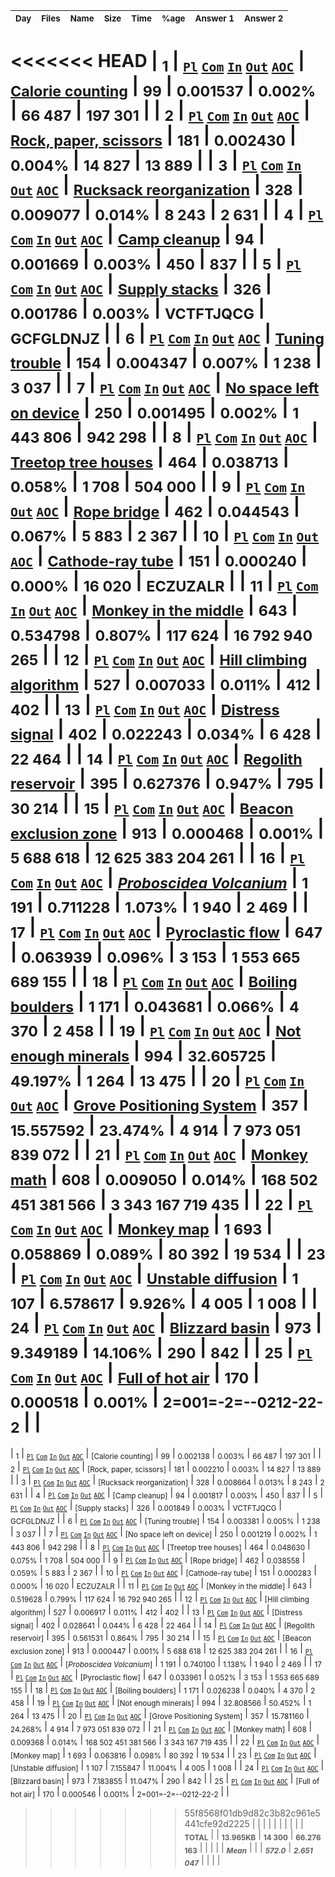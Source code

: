 
| <sub>Day</sub> | <sub>Files</sub> | <sub>Name</sub> | <sub>Size</sub> | <sub>Time</sub> | <sub>%age</sub> | <sub>Answer 1</sub> | <sub>Answer 2</sub> |
| --: | :-- | :-- | --: | --: | --: | --: | --: |
<<<<<<< HEAD
| <sub>1</sub> | <sub>[`Pl`](pl/01.pl) [`Com`](nc/01.pl) [`In`](data/01.txt) [`Out`](out/01.txt) [`AOC`](https://adventofcode.com/2022/day/ARRAY(0x564bce82f458))</sub> | <sub>[Calorie counting](01.md)</sub> | <sub>99</sub> | <sub>0.001537</sub> | <sub>0.002%</sub> | <sub>66 487</sub> | <sub>197 301</sub> |
| <sub>2</sub> | <sub>[`Pl`](pl/02.pl) [`Com`](nc/02.pl) [`In`](data/02.txt) [`Out`](out/02.txt) [`AOC`](https://adventofcode.com/2022/day/ARRAY(0x564bce8c1980))</sub> | <sub>[Rock, paper, scissors](02.md)</sub> | <sub>181</sub> | <sub>0.002430</sub> | <sub>0.004%</sub> | <sub>14 827</sub> | <sub>13 889</sub> |
| <sub>3</sub> | <sub>[`Pl`](pl/03.pl) [`Com`](nc/03.pl) [`In`](data/03.txt) [`Out`](out/03.txt) [`AOC`](https://adventofcode.com/2022/day/ARRAY(0x564bce956d10))</sub> | <sub>[Rucksack reorganization](03.md)</sub> | <sub>328</sub> | <sub>0.009077</sub> | <sub>0.014%</sub> | <sub>8 243</sub> | <sub>2 631</sub> |
| <sub>4</sub> | <sub>[`Pl`](pl/04.pl) [`Com`](nc/04.pl) [`In`](data/04.txt) [`Out`](out/04.txt) [`AOC`](https://adventofcode.com/2022/day/ARRAY(0x564bce956b48))</sub> | <sub>[Camp cleanup](04.md)</sub> | <sub>94</sub> | <sub>0.001669</sub> | <sub>0.003%</sub> | <sub>450</sub> | <sub>837</sub> |
| <sub>5</sub> | <sub>[`Pl`](pl/05.pl) [`Com`](nc/05.pl) [`In`](data/05.txt) [`Out`](out/05.txt) [`AOC`](https://adventofcode.com/2022/day/ARRAY(0x564bce970238))</sub> | <sub>[Supply stacks](05.md)</sub> | <sub>326</sub> | <sub>0.001786</sub> | <sub>0.003%</sub> | <sub>VCTFTJQCG</sub> | <sub>GCFGLDNJZ</sub> |
| <sub>6</sub> | <sub>[`Pl`](pl/06.pl) [`Com`](nc/06.pl) [`In`](data/06.txt) [`Out`](out/06.txt) [`AOC`](https://adventofcode.com/2022/day/ARRAY(0x564bce96fe78))</sub> | <sub>[Tuning trouble](06.md)</sub> | <sub>154</sub> | <sub>0.004347</sub> | <sub>0.007%</sub> | <sub>1 238</sub> | <sub>3 037</sub> |
| <sub>7</sub> | <sub>[`Pl`](pl/07.pl) [`Com`](nc/07.pl) [`In`](data/07.txt) [`Out`](out/07.txt) [`AOC`](https://adventofcode.com/2022/day/ARRAY(0x564bce9572c8))</sub> | <sub>[No space left on device](07.md)</sub> | <sub>250</sub> | <sub>0.001495</sub> | <sub>0.002%</sub> | <sub>1 443 806</sub> | <sub>942 298</sub> |
| <sub>8</sub> | <sub>[`Pl`](pl/08.pl) [`Com`](nc/08.pl) [`In`](data/08.txt) [`Out`](out/08.txt) [`AOC`](https://adventofcode.com/2022/day/ARRAY(0x564bce910608))</sub> | <sub>[Treetop tree houses](08.md)</sub> | <sub>464</sub> | <sub>0.038713</sub> | <sub>0.058%</sub> | <sub>1 708</sub> | <sub>504 000</sub> |
| <sub>9</sub> | <sub>[`Pl`](pl/09.pl) [`Com`](nc/09.pl) [`In`](data/09.txt) [`Out`](out/09.txt) [`AOC`](https://adventofcode.com/2022/day/ARRAY(0x564bce957358))</sub> | <sub>[Rope bridge](09.md)</sub> | <sub>462</sub> | <sub>0.044543</sub> | <sub>0.067%</sub> | <sub>5 883</sub> | <sub>2 367</sub> |
| <sub>10</sub> | <sub>[`Pl`](pl/10.pl) [`Com`](nc/10.pl) [`In`](data/10.txt) [`Out`](out/10.txt) [`AOC`](https://adventofcode.com/2022/day/ARRAY(0x564bce8c0eb8))</sub> | <sub>[Cathode-ray tube](10.md)</sub> | <sub>151</sub> | <sub>0.000240</sub> | <sub>0.000%</sub> | <sub>16 020</sub> | <sub>ECZUZALR</sub> |
| <sub>11</sub> | <sub>[`Pl`](pl/11.pl) [`Com`](nc/11.pl) [`In`](data/11.txt) [`Out`](out/11.txt) [`AOC`](https://adventofcode.com/2022/day/ARRAY(0x564bce8c1560))</sub> | <sub>[Monkey in the middle](11.md)</sub> | <sub>643</sub> | <sub>0.534798</sub> | <sub>0.807%</sub> | <sub>117 624</sub> | <sub>16 792 940 265</sub> |
| <sub>12</sub> | <sub>[`Pl`](pl/12.pl) [`Com`](nc/12.pl) [`In`](data/12.txt) [`Out`](out/12.txt) [`AOC`](https://adventofcode.com/2022/day/ARRAY(0x564bce9568a8))</sub> | <sub>[Hill climbing algorithm](12.md)</sub> | <sub>527</sub> | <sub>0.007033</sub> | <sub>0.011%</sub> | <sub>412</sub> | <sub>402</sub> |
| <sub>13</sub> | <sub>[`Pl`](pl/13.pl) [`Com`](nc/13.pl) [`In`](data/13.txt) [`Out`](out/13.txt) [`AOC`](https://adventofcode.com/2022/day/ARRAY(0x564bce970a60))</sub> | <sub>[Distress signal](13.md)</sub> | <sub>402</sub> | <sub>0.022243</sub> | <sub>0.034%</sub> | <sub>6 428</sub> | <sub>22 464</sub> |
| <sub>14</sub> | <sub>[`Pl`](pl/14.pl) [`Com`](nc/14.pl) [`In`](data/14.txt) [`Out`](out/14.txt) [`AOC`](https://adventofcode.com/2022/day/ARRAY(0x564bce98ab00))</sub> | <sub>[Regolith reservoir](14.md)</sub> | <sub>395</sub> | <sub>0.627376</sub> | <sub>0.947%</sub> | <sub>795</sub> | <sub>30 214</sub> |
| <sub>15</sub> | <sub>[`Pl`](pl/15.pl) [`Com`](nc/15.pl) [`In`](data/15.txt) [`Out`](out/15.txt) [`AOC`](https://adventofcode.com/2022/day/ARRAY(0x564bce9af650))</sub> | <sub>[Beacon exclusion zone](15.md)</sub> | <sub>913</sub> | <sub>0.000468</sub> | <sub>0.001%</sub> | <sub>5 688 618</sub> | <sub>12 625 383 204 261</sub> |
| <sub>16</sub> | <sub>[`Pl`](pl/16.pl) [`Com`](nc/16.pl) [`In`](data/16.txt) [`Out`](out/16.txt) [`AOC`](https://adventofcode.com/2022/day/ARRAY(0x564bce987888))</sub> | <sub>[*Proboscidea Volcanium*](16.md)</sub> | <sub>1 191</sub> | <sub>0.711228</sub> | <sub>1.073%</sub> | <sub>1 940</sub> | <sub>2 469</sub> |
| <sub>17</sub> | <sub>[`Pl`](pl/17.pl) [`Com`](nc/17.pl) [`In`](data/17.txt) [`Out`](out/17.txt) [`AOC`](https://adventofcode.com/2022/day/ARRAY(0x564bce9d6868))</sub> | <sub>[Pyroclastic flow](17.md)</sub> | <sub>647</sub> | <sub>0.063939</sub> | <sub>0.096%</sub> | <sub>3 153</sub> | <sub>1 553 665 689 155</sub> |
| <sub>18</sub> | <sub>[`Pl`](pl/18.pl) [`Com`](nc/18.pl) [`In`](data/18.txt) [`Out`](out/18.txt) [`AOC`](https://adventofcode.com/2022/day/ARRAY(0x564bcec026d0))</sub> | <sub>[Boiling boulders](18.md)</sub> | <sub>1 171</sub> | <sub>0.043681</sub> | <sub>0.066%</sub> | <sub>4 370</sub> | <sub>2 458</sub> |
| <sub>19</sub> | <sub>[`Pl`](pl/19.pl) [`Com`](nc/19.pl) [`In`](data/19.txt) [`Out`](out/19.txt) [`AOC`](https://adventofcode.com/2022/day/ARRAY(0x564bce93fa20))</sub> | <sub>[Not enough minerals](19.md)</sub> | <sub>994</sub> | <sub>32.605725</sub> | <sub>49.197%</sub> | <sub>1 264</sub> | <sub>13 475</sub> |
| <sub>20</sub> | <sub>[`Pl`](pl/20.pl) [`Com`](nc/20.pl) [`In`](data/20.txt) [`Out`](out/20.txt) [`AOC`](https://adventofcode.com/2022/day/ARRAY(0x564bcea52150))</sub> | <sub>[Grove Positioning System](20.md)</sub> | <sub>357</sub> | <sub>15.557592</sub> | <sub>23.474%</sub> | <sub>4 914</sub> | <sub>7 973 051 839 072</sub> |
| <sub>21</sub> | <sub>[`Pl`](pl/21.pl) [`Com`](nc/21.pl) [`In`](data/21.txt) [`Out`](out/21.txt) [`AOC`](https://adventofcode.com/2022/day/ARRAY(0x564bce9e8ed0))</sub> | <sub>[Monkey math](21.md)</sub> | <sub>608</sub> | <sub>0.009050</sub> | <sub>0.014%</sub> | <sub>168 502 451 381 566</sub> | <sub>3 343 167 719 435</sub> |
| <sub>22</sub> | <sub>[`Pl`](pl/22.pl) [`Com`](nc/22.pl) [`In`](data/22.txt) [`Out`](out/22.txt) [`AOC`](https://adventofcode.com/2022/day/ARRAY(0x564bceb65d90))</sub> | <sub>[Monkey map](22.md)</sub> | <sub>1 693</sub> | <sub>0.058869</sub> | <sub>0.089%</sub> | <sub>80 392</sub> | <sub>19 534</sub> |
| <sub>23</sub> | <sub>[`Pl`](pl/23.pl) [`Com`](nc/23.pl) [`In`](data/23.txt) [`Out`](out/23.txt) [`AOC`](https://adventofcode.com/2022/day/ARRAY(0x564bce923330))</sub> | <sub>[Unstable diffusion](23.md)</sub> | <sub>1 107</sub> | <sub>6.578617</sub> | <sub>9.926%</sub> | <sub>4 005</sub> | <sub>1 008</sub> |
| <sub>24</sub> | <sub>[`Pl`](pl/24.pl) [`Com`](nc/24.pl) [`In`](data/24.txt) [`Out`](out/24.txt) [`AOC`](https://adventofcode.com/2022/day/ARRAY(0x564bce9199a0))</sub> | <sub>[Blizzard basin](24.md)</sub> | <sub>973</sub> | <sub>9.349189</sub> | <sub>14.106%</sub> | <sub>290</sub> | <sub>842</sub> |
| <sub>25</sub> | <sub>[`Pl`](pl/25.pl) [`Com`](nc/25.pl) [`In`](data/25.txt) [`Out`](out/25.txt) [`AOC`](https://adventofcode.com/2022/day/ARRAY(0x564bced8af78))</sub> | <sub>[Full of hot air](25.md)</sub> | <sub>170</sub> | <sub>0.000518</sub> | <sub>0.001%</sub> | <sub>2=001=-2=--0212-22-2</sub> | |
=======
| <sub>1</sub> | <sub>[`Pl`](pl/01.pl) [`Com`](nc/01.pl) [`In`](data/01.txt) [`Out`](out/01.txt) [`AOC`](https://adventofcode.com/2022/day/ARRAY(0x55acc1c4e3e0))</sub> | <sub>[Calorie counting]</sub> | <sub>99</sub> | <sub>0.002138</sub> | <sub>0.003%</sub> | <sub>66 487</sub> | <sub>197 301</sub> |
| <sub>2</sub> | <sub>[`Pl`](pl/02.pl) [`Com`](nc/02.pl) [`In`](data/02.txt) [`Out`](out/02.txt) [`AOC`](https://adventofcode.com/2022/day/ARRAY(0x55acc1cc75f8))</sub> | <sub>[Rock, paper, scissors]</sub> | <sub>181</sub> | <sub>0.002210</sub> | <sub>0.003%</sub> | <sub>14 827</sub> | <sub>13 889</sub> |
| <sub>3</sub> | <sub>[`Pl`](pl/03.pl) [`Com`](nc/03.pl) [`In`](data/03.txt) [`Out`](out/03.txt) [`AOC`](https://adventofcode.com/2022/day/ARRAY(0x55acc1d4f4e8))</sub> | <sub>[Rucksack reorganization]</sub> | <sub>328</sub> | <sub>0.008664</sub> | <sub>0.013%</sub> | <sub>8 243</sub> | <sub>2 631</sub> |
| <sub>4</sub> | <sub>[`Pl`](pl/04.pl) [`Com`](nc/04.pl) [`In`](data/04.txt) [`Out`](out/04.txt) [`AOC`](https://adventofcode.com/2022/day/ARRAY(0x55acc1d4f320))</sub> | <sub>[Camp cleanup]</sub> | <sub>94</sub> | <sub>0.001817</sub> | <sub>0.003%</sub> | <sub>450</sub> | <sub>837</sub> |
| <sub>5</sub> | <sub>[`Pl`](pl/05.pl) [`Com`](nc/05.pl) [`In`](data/05.txt) [`Out`](out/05.txt) [`AOC`](https://adventofcode.com/2022/day/ARRAY(0x55acc1d688f0))</sub> | <sub>[Supply stacks]</sub> | <sub>326</sub> | <sub>0.001849</sub> | <sub>0.003%</sub> | <sub>VCTFTJQCG</sub> | <sub>GCFGLDNJZ</sub> |
| <sub>6</sub> | <sub>[`Pl`](pl/06.pl) [`Com`](nc/06.pl) [`In`](data/06.txt) [`Out`](out/06.txt) [`AOC`](https://adventofcode.com/2022/day/ARRAY(0x55acc1d68530))</sub> | <sub>[Tuning trouble]</sub> | <sub>154</sub> | <sub>0.003381</sub> | <sub>0.005%</sub> | <sub>1 238</sub> | <sub>3 037</sub> |
| <sub>7</sub> | <sub>[`Pl`](pl/07.pl) [`Com`](nc/07.pl) [`In`](data/07.txt) [`Out`](out/07.txt) [`AOC`](https://adventofcode.com/2022/day/ARRAY(0x55acc1d4faa0))</sub> | <sub>[No space left on device]</sub> | <sub>250</sub> | <sub>0.001219</sub> | <sub>0.002%</sub> | <sub>1 443 806</sub> | <sub>942 298</sub> |
| <sub>8</sub> | <sub>[`Pl`](pl/08.pl) [`Com`](nc/08.pl) [`In`](data/08.txt) [`Out`](out/08.txt) [`AOC`](https://adventofcode.com/2022/day/ARRAY(0x55acc1ceccf0))</sub> | <sub>[Treetop tree houses]</sub> | <sub>464</sub> | <sub>0.048630</sub> | <sub>0.075%</sub> | <sub>1 708</sub> | <sub>504 000</sub> |
| <sub>9</sub> | <sub>[`Pl`](pl/09.pl) [`Com`](nc/09.pl) [`In`](data/09.txt) [`Out`](out/09.txt) [`AOC`](https://adventofcode.com/2022/day/ARRAY(0x55acc1cbaaf0))</sub> | <sub>[Rope bridge]</sub> | <sub>462</sub> | <sub>0.038558</sub> | <sub>0.059%</sub> | <sub>5 883</sub> | <sub>2 367</sub> |
| <sub>10</sub> | <sub>[`Pl`](pl/10.pl) [`Com`](nc/10.pl) [`In`](data/10.txt) [`Out`](out/10.txt) [`AOC`](https://adventofcode.com/2022/day/ARRAY(0x55acc1cbab68))</sub> | <sub>[Cathode-ray tube]</sub> | <sub>151</sub> | <sub>0.000283</sub> | <sub>0.000%</sub> | <sub>16 020</sub> | <sub>ECZUZALR</sub> |
| <sub>11</sub> | <sub>[`Pl`](pl/11.pl) [`Com`](nc/11.pl) [`In`](data/11.txt) [`Out`](out/11.txt) [`AOC`](https://adventofcode.com/2022/day/ARRAY(0x55acc1cba5c8))</sub> | <sub>[Monkey in the middle]</sub> | <sub>643</sub> | <sub>0.519628</sub> | <sub>0.799%</sub> | <sub>117 624</sub> | <sub>16 792 940 265</sub> |
| <sub>12</sub> | <sub>[`Pl`](pl/12.pl) [`Com`](nc/12.pl) [`In`](data/12.txt) [`Out`](out/12.txt) [`AOC`](https://adventofcode.com/2022/day/ARRAY(0x55acc1d58da8))</sub> | <sub>[Hill climbing algorithm]</sub> | <sub>527</sub> | <sub>0.006917</sub> | <sub>0.011%</sub> | <sub>412</sub> | <sub>402</sub> |
| <sub>13</sub> | <sub>[`Pl`](pl/13.pl) [`Com`](nc/13.pl) [`In`](data/13.txt) [`Out`](out/13.txt) [`AOC`](https://adventofcode.com/2022/day/ARRAY(0x55acc1d69118))</sub> | <sub>[Distress signal]</sub> | <sub>402</sub> | <sub>0.028641</sub> | <sub>0.044%</sub> | <sub>6 428</sub> | <sub>22 464</sub> |
| <sub>14</sub> | <sub>[`Pl`](pl/14.pl) [`Com`](nc/14.pl) [`In`](data/14.txt) [`Out`](out/14.txt) [`AOC`](https://adventofcode.com/2022/day/ARRAY(0x55acc1d80ca8))</sub> | <sub>[Regolith reservoir]</sub> | <sub>395</sub> | <sub>0.561531</sub> | <sub>0.864%</sub> | <sub>795</sub> | <sub>30 214</sub> |
| <sub>15</sub> | <sub>[`Pl`](pl/15.pl) [`Com`](nc/15.pl) [`In`](data/15.txt) [`Out`](out/15.txt) [`AOC`](https://adventofcode.com/2022/day/ARRAY(0x55acc1da85a8))</sub> | <sub>[Beacon exclusion zone]</sub> | <sub>913</sub> | <sub>0.000447</sub> | <sub>0.001%</sub> | <sub>5 688 618</sub> | <sub>12 625 383 204 261</sub> |
| <sub>16</sub> | <sub>[`Pl`](pl/16.pl) [`Com`](nc/16.pl) [`In`](data/16.txt) [`Out`](out/16.txt) [`AOC`](https://adventofcode.com/2022/day/ARRAY(0x55acc1d807e0))</sub> | <sub>[*Proboscidea Volcanium*]</sub> | <sub>1 191</sub> | <sub>0.740100</sub> | <sub>1.138%</sub> | <sub>1 940</sub> | <sub>2 469</sub> |
| <sub>17</sub> | <sub>[`Pl`](pl/17.pl) [`Com`](nc/17.pl) [`In`](data/17.txt) [`Out`](out/17.txt) [`AOC`](https://adventofcode.com/2022/day/ARRAY(0x55acc1fff188))</sub> | <sub>[Pyroclastic flow]</sub> | <sub>647</sub> | <sub>0.033961</sub> | <sub>0.052%</sub> | <sub>3 153</sub> | <sub>1 553 665 689 155</sub> |
| <sub>18</sub> | <sub>[`Pl`](pl/18.pl) [`Com`](nc/18.pl) [`In`](data/18.txt) [`Out`](out/18.txt) [`AOC`](https://adventofcode.com/2022/day/ARRAY(0x55acc202d070))</sub> | <sub>[Boiling boulders]</sub> | <sub>1 171</sub> | <sub>0.026238</sub> | <sub>0.040%</sub> | <sub>4 370</sub> | <sub>2 458</sub> |
| <sub>19</sub> | <sub>[`Pl`](pl/19.pl) [`Com`](nc/19.pl) [`In`](data/19.txt) [`Out`](out/19.txt) [`AOC`](https://adventofcode.com/2022/day/ARRAY(0x55acc1d4f548))</sub> | <sub>[Not enough minerals]</sub> | <sub>994</sub> | <sub>32.808566</sub> | <sub>50.452%</sub> | <sub>1 264</sub> | <sub>13 475</sub> |
| <sub>20</sub> | <sub>[`Pl`](pl/20.pl) [`Com`](nc/20.pl) [`In`](data/20.txt) [`Out`](out/20.txt) [`AOC`](https://adventofcode.com/2022/day/ARRAY(0x55acc1e53408))</sub> | <sub>[Grove Positioning System]</sub> | <sub>357</sub> | <sub>15.781160</sub> | <sub>24.268%</sub> | <sub>4 914</sub> | <sub>7 973 051 839 072</sub> |
| <sub>21</sub> | <sub>[`Pl`](pl/21.pl) [`Com`](nc/21.pl) [`In`](data/21.txt) [`Out`](out/21.txt) [`AOC`](https://adventofcode.com/2022/day/ARRAY(0x55acc1fdf4e8))</sub> | <sub>[Monkey math]</sub> | <sub>608</sub> | <sub>0.009368</sub> | <sub>0.014%</sub> | <sub>168 502 451 381 566</sub> | <sub>3 343 167 719 435</sub> |
| <sub>22</sub> | <sub>[`Pl`](pl/22.pl) [`Com`](nc/22.pl) [`In`](data/22.txt) [`Out`](out/22.txt) [`AOC`](https://adventofcode.com/2022/day/ARRAY(0x55acc1fb60c8))</sub> | <sub>[Monkey map]</sub> | <sub>1 693</sub> | <sub>0.063816</sub> | <sub>0.098%</sub> | <sub>80 392</sub> | <sub>19 534</sub> |
| <sub>23</sub> | <sub>[`Pl`](pl/23.pl) [`Com`](nc/23.pl) [`In`](data/23.txt) [`Out`](out/23.txt) [`AOC`](https://adventofcode.com/2022/day/ARRAY(0x55acc1d11898))</sub> | <sub>[Unstable diffusion]</sub> | <sub>1 107</sub> | <sub>7.155847</sub> | <sub>11.004%</sub> | <sub>4 005</sub> | <sub>1 008</sub> |
| <sub>24</sub> | <sub>[`Pl`](pl/24.pl) [`Com`](nc/24.pl) [`In`](data/24.txt) [`Out`](out/24.txt) [`AOC`](https://adventofcode.com/2022/day/ARRAY(0x55acc2006558))</sub> | <sub>[Blizzard basin]</sub> | <sub>973</sub> | <sub>7.183855</sub> | <sub>11.047%</sub> | <sub>290</sub> | <sub>842</sub> |
| <sub>25</sub> | <sub>[`Pl`](pl/25.pl) [`Com`](nc/25.pl) [`In`](data/25.txt) [`Out`](out/25.txt) [`AOC`](https://adventofcode.com/2022/day/ARRAY(0x55acc1fa5338))</sub> | <sub>[Full of hot air]</sub> | <sub>170</sub> | <sub>0.000546</sub> | <sub>0.001%</sub> | <sub>2=001=-2=--0212-22-2</sub> | |
>>>>>>> 55f8568f01db9d82c3b82c961e5441cfe92d2225
| | | | | | | | |
| <sub>**TOTAL**</sub> | | <sub>**13.965KB**</sub> | <sub>**14 300**</sub> | <sub>**66.276 163**</sub> | | | |
| <sub>***Mean***</sub> | | | <sub>***572.0***</sub> | <sub>***2.651 047***</sub> | | | |

